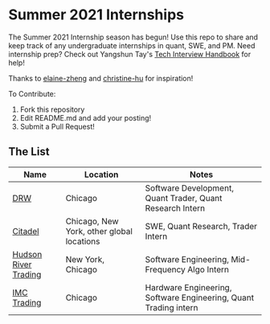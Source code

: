 # Summer 2021 Internships
The Summer 2021 Internship season has begun! Use this repo to share and keep track of any undergraduate internships in quant, SWE, and PM. Need internship prep? Check out Yangshun Tay's [Tech Interview Handbook](https://yangshun.github.io/tech-interview-handbook/) for help!

Thanks to [elaine-zheng](https://github.com/elaine-zheng/summer2020internships) and [christine-hu](https://github.com/christine-hu/summer-2019-internships) for inspiration!

To Contribute:
1. Fork this repository
2. Edit README.md and add your posting!
3. Submit a Pull Request!

## The List

| Name  |  Location |  Notes |
|---|---|-------------|
|[DRW](https://drw.com/careers/listings/?language=English&category=Campus&location=Chicago) |  Chicago | Software Development, Quant Trader, Quant Research Intern|
| [Citadel](https://www.citadel.com/careers/open-positions/positions-for-students/)| Chicago, New York, other global locations |  SWE, Quant Research, Trader Intern|
| [Hudson River Trading](https://www.hudsonrivertrading.com/careers/) | New York, Chicago | Software Engineering, Mid-Frequency Algo Intern|
| [IMC Trading](https://careers.imc.com/us/en/c/internships-jobs)| Chicago | Hardware Engineering, Software Engineering, Quant Trading intern |
